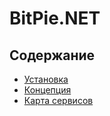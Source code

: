 # BitPie.NET

## Содержание
* [Установка](docs/INSTALL.md)
* [Концепция](docs/CONCEPT.md)
* [Карта сервисов](services/map.html) 
